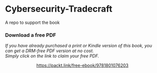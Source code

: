 


# Cybersecurity-Tradecraft
A repo to support the book
### Download a free PDF

 <i>If you have already purchased a print or Kindle version of this book, you can get a DRM-free PDF version at no cost.<br>Simply click on the link to claim your free PDF.</i>
<p align="center"> <a href="https://packt.link/free-ebook/9781801076203">https://packt.link/free-ebook/9781801076203 </a> </p>